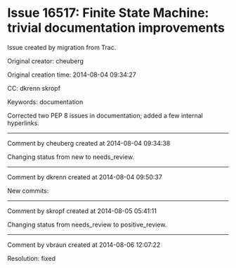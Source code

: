 # Issue 16517: Finite State Machine: trivial documentation improvements

Issue created by migration from Trac.

Original creator: cheuberg

Original creation time: 2014-08-04 09:34:27

CC:  dkrenn skropf

Keywords: documentation

Corrected two PEP 8 issues in documentation; added a few internal hyperlinks.


---

Comment by cheuberg created at 2014-08-04 09:34:38

Changing status from new to needs_review.


---

Comment by dkrenn created at 2014-08-04 09:50:37

New commits:


---

Comment by skropf created at 2014-08-05 05:41:11

Changing status from needs_review to positive_review.


---

Comment by vbraun created at 2014-08-06 12:07:22

Resolution: fixed
